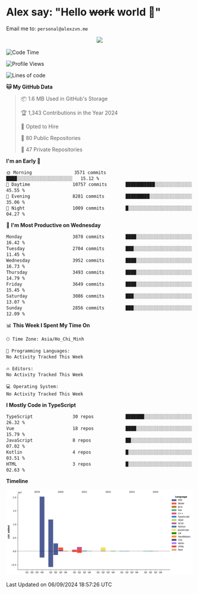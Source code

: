 # Alex say: "Hello ~~work~~ world 🐾"
Email me to: `personal@alexzvn.me`


<p align=center>
  <a href="https://skillicons.dev">
    <img src="https://skillicons.dev/icons?i=ts,js,php,nodejs,bun,vue,nuxt,react,svelte,tauri,laravel,rust,mongodb,docker,electron,redis,rabbitmq,tailwind,git,cloudflare,elysia,mysql,nginx,rollupjs,sentry,ubuntu,yarn,html,css,vite" />
  </a>
</p>

<!--START_SECTION:waka-->
![Code Time](http://img.shields.io/badge/Code%20Time-1%2C066%20hrs%2055%20mins-blue)

![Profile Views](http://img.shields.io/badge/Profile%20Views-0-blue)

![Lines of code](https://img.shields.io/badge/From%20Hello%20World%20I%27ve%20Written-40.5%20million%20lines%20of%20code-blue)

**🐱 My GitHub Data** 

> 📦 1.6 MB Used in GitHub's Storage 
 > 
> 🏆 1,343 Contributions in the Year 2024
 > 
> 💼 Opted to Hire
 > 
> 📜 80 Public Repositories 
 > 
> 🔑 47 Private Repositories 
 > 
**I'm an Early 🐤** 

```text
🌞 Morning                3571 commits        ████░░░░░░░░░░░░░░░░░░░░░   15.12 % 
🌆 Daytime                10757 commits       ███████████░░░░░░░░░░░░░░   45.55 % 
🌃 Evening                8281 commits        █████████░░░░░░░░░░░░░░░░   35.06 % 
🌙 Night                  1009 commits        █░░░░░░░░░░░░░░░░░░░░░░░░   04.27 % 
```
📅 **I'm Most Productive on Wednesday** 

```text
Monday                   3878 commits        ████░░░░░░░░░░░░░░░░░░░░░   16.42 % 
Tuesday                  2704 commits        ███░░░░░░░░░░░░░░░░░░░░░░   11.45 % 
Wednesday                3952 commits        ████░░░░░░░░░░░░░░░░░░░░░   16.73 % 
Thursday                 3493 commits        ████░░░░░░░░░░░░░░░░░░░░░   14.79 % 
Friday                   3649 commits        ████░░░░░░░░░░░░░░░░░░░░░   15.45 % 
Saturday                 3086 commits        ███░░░░░░░░░░░░░░░░░░░░░░   13.07 % 
Sunday                   2856 commits        ███░░░░░░░░░░░░░░░░░░░░░░   12.09 % 
```


📊 **This Week I Spent My Time On** 

```text
🕑︎ Time Zone: Asia/Ho_Chi_Minh

💬 Programming Languages: 
No Activity Tracked This Week

🔥 Editors: 
No Activity Tracked This Week

💻 Operating System: 
No Activity Tracked This Week
```

**I Mostly Code in TypeScript** 

```text
TypeScript               30 repos            ███████░░░░░░░░░░░░░░░░░░   26.32 % 
Vue                      18 repos            ████░░░░░░░░░░░░░░░░░░░░░   15.79 % 
JavaScript               8 repos             ██░░░░░░░░░░░░░░░░░░░░░░░   07.02 % 
Kotlin                   4 repos             █░░░░░░░░░░░░░░░░░░░░░░░░   03.51 % 
HTML                     3 repos             █░░░░░░░░░░░░░░░░░░░░░░░░   02.63 % 
```



**Timeline**

![Lines of Code chart](https://raw.githubusercontent.com/alexzvn/alexzvn/main/assets/bar_graph.png)


 Last Updated on 06/09/2024 18:57:26 UTC
<!--END_SECTION:waka-->
